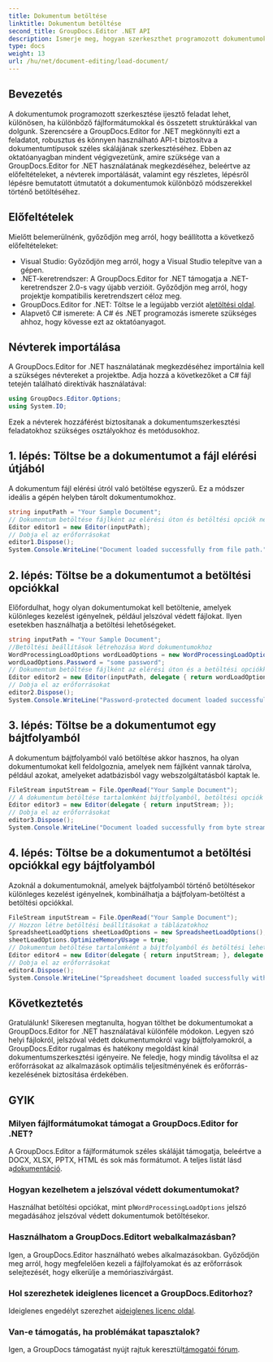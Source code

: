 ```yaml
---
title: Dokumentum betöltése
linktitle: Dokumentum betöltése
second_title: GroupDocs.Editor .NET API
description: Ismerje meg, hogyan szerkeszthet programozott dokumentumokat a GroupDocs.Editor for .NET segítségével. Útmutató lépésről lépésre a dokumentumok betöltéséhez, a jelszóval védett fájlok kezeléséhez és egyebekhez.
type: docs
weight: 13
url: /hu/net/document-editing/load-document/
---
```

## Bevezetés
A dokumentumok programozott szerkesztése ijesztő feladat lehet, különösen, ha különböző fájlformátumokkal és összetett struktúrákkal van dolgunk. Szerencsére a GroupDocs.Editor for .NET megkönnyíti ezt a feladatot, robusztus és könnyen használható API-t biztosítva a dokumentumtípusok széles skálájának szerkesztéséhez. Ebben az oktatóanyagban mindent végigvezetünk, amire szüksége van a GroupDocs.Editor for .NET használatának megkezdéséhez, beleértve az előfeltételeket, a névterek importálását, valamint egy részletes, lépésről lépésre bemutatott útmutatót a dokumentumok különböző módszerekkel történő betöltéséhez.
## Előfeltételek
Mielőtt belemerülnénk, győződjön meg arról, hogy beállította a következő előfeltételeket:
- Visual Studio: Győződjön meg arról, hogy a Visual Studio telepítve van a gépen.
- .NET-keretrendszer: A GroupDocs.Editor for .NET támogatja a .NET-keretrendszer 2.0-s vagy újabb verzióit. Győződjön meg arról, hogy projektje kompatibilis keretrendszert céloz meg.
-  GroupDocs.Editor for .NET: Töltse le a legújabb verziót a[letöltési oldal](https://releases.groupdocs.com/editor/net/).
- Alapvető C# ismerete: A C# és .NET programozás ismerete szükséges ahhoz, hogy kövesse ezt az oktatóanyagot.
## Névterek importálása
A GroupDocs.Editor for .NET használatának megkezdéséhez importálnia kell a szükséges névtereket a projektbe. Adja hozzá a következőket a C# fájl tetején található direktívák használatával:
```csharp
using GroupDocs.Editor.Options;
using System.IO;
```
Ezek a névterek hozzáférést biztosítanak a dokumentumszerkesztési feladatokhoz szükséges osztályokhoz és metódusokhoz.
## 1. lépés: Töltse be a dokumentumot a fájl elérési útjából
A dokumentum fájl elérési útról való betöltése egyszerű. Ez a módszer ideális a gépén helyben tárolt dokumentumokhoz.

```csharp
string inputPath = "Your Sample Document";
// Dokumentum betöltése fájlként az elérési úton és betöltési opciók nélkül
Editor editor1 = new Editor(inputPath);
// Dobja el az erőforrásokat
editor1.Dispose();
System.Console.WriteLine("Document loaded successfully from file path.");
```
## 2. lépés: Töltse be a dokumentumot a betöltési opciókkal
Előfordulhat, hogy olyan dokumentumokat kell betöltenie, amelyek különleges kezelést igényelnek, például jelszóval védett fájlokat. Ilyen esetekben használhatja a betöltési lehetőségeket.

```csharp
string inputPath = "Your Sample Document";
//Betöltési beállítások létrehozása Word dokumentumokhoz
WordProcessingLoadOptions wordLoadOptions = new WordProcessingLoadOptions();
wordLoadOptions.Password = "some password";
// Dokumentum betöltése fájlként az elérési úton és a betöltési opciókkal
Editor editor2 = new Editor(inputPath, delegate { return wordLoadOptions; });
// Dobja el az erőforrásokat
editor2.Dispose();
System.Console.WriteLine("Password-protected document loaded successfully.");
```
## 3. lépés: Töltse be a dokumentumot egy bájtfolyamból
A dokumentum bájtfolyamból való betöltése akkor hasznos, ha olyan dokumentumokat kell feldolgoznia, amelyek nem fájlként vannak tárolva, például azokat, amelyeket adatbázisból vagy webszolgáltatásból kaptak le.

```csharp
FileStream inputStream = File.OpenRead("Your Sample Document");
// A dokumentum betöltése tartalomként bájtfolyamból, betöltési opciók nélkül
Editor editor3 = new Editor(delegate { return inputStream; });
// Dobja el az erőforrásokat
editor3.Dispose();
System.Console.WriteLine("Document loaded successfully from byte stream.");
```
## 4. lépés: Töltse be a dokumentumot a betöltési opciókkal egy bájtfolyamból
Azoknál a dokumentumoknál, amelyek bájtfolyamból történő betöltésekor különleges kezelést igényelnek, kombinálhatja a bájtfolyam-betöltést a betöltési opciókkal.

```csharp
FileStream inputStream = File.OpenRead("Your Sample Document");
// Hozzon létre betöltési beállításokat a táblázatokhoz
SpreadsheetLoadOptions sheetLoadOptions = new SpreadsheetLoadOptions();
sheetLoadOptions.OptimizeMemoryUsage = true;
// Dokumentum betöltése tartalomként a bájtfolyamból és betöltési lehetőségekkel
Editor editor4 = new Editor(delegate { return inputStream; }, delegate { return sheetLoadOptions; });
// Dobja el az erőforrásokat
editor4.Dispose();
System.Console.WriteLine("Spreadsheet document loaded successfully with load options.");
```
## Következtetés
Gratulálunk! Sikeresen megtanulta, hogyan tölthet be dokumentumokat a GroupDocs.Editor for .NET használatával különféle módokon. Legyen szó helyi fájlokról, jelszóval védett dokumentumokról vagy bájtfolyamokról, a GroupDocs.Editor rugalmas és hatékony megoldást kínál dokumentumszerkesztési igényeire. Ne feledje, hogy mindig távolítsa el az erőforrásokat az alkalmazások optimális teljesítményének és erőforrás-kezelésének biztosítása érdekében.
## GYIK
### Milyen fájlformátumokat támogat a GroupDocs.Editor for .NET?
 A GroupDocs.Editor a fájlformátumok széles skáláját támogatja, beleértve a DOCX, XLSX, PPTX, HTML és sok más formátumot. A teljes listát lásd a[dokumentáció](https://reference.groupdocs.com/editor/net/).
### Hogyan kezelhetem a jelszóval védett dokumentumokat?
 Használhat betöltési opciókat, mint pl`WordProcessingLoadOptions` jelszó megadásához jelszóval védett dokumentumok betöltésekor.
### Használhatom a GroupDocs.Editort webalkalmazásban?
Igen, a GroupDocs.Editor használható webes alkalmazásokban. Győződjön meg arról, hogy megfelelően kezeli a fájlfolyamokat és az erőforrások selejtezését, hogy elkerülje a memóriaszivárgást.
### Hol szerezhetek ideiglenes licencet a GroupDocs.Editorhoz?
 Ideiglenes engedélyt szerezhet a[ideiglenes licenc oldal](https://purchase.groupdocs.com/temporary-license/).
### Van-e támogatás, ha problémákat tapasztalok?
 Igen, a GroupDocs támogatást nyújt rajtuk keresztül[támogatói fórum](https://forum.groupdocs.com/c/editor/20).